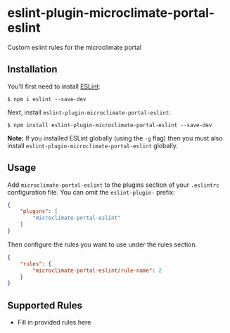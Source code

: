 # eslint-plugin-microclimate-portal-eslint

Custom eslint rules for the microclimate portal

## Installation

You'll first need to install [ESLint](http://eslint.org):

```
$ npm i eslint --save-dev
```

Next, install `eslint-plugin-microclimate-portal-eslint`:

```
$ npm install eslint-plugin-microclimate-portal-eslint --save-dev
```

**Note:** If you installed ESLint globally (using the `-g` flag) then you must also install `eslint-plugin-microclimate-portal-eslint` globally.

## Usage

Add `microclimate-portal-eslint` to the plugins section of your `.eslintrc` configuration file. You can omit the `eslint-plugin-` prefix:

```json
{
    "plugins": [
        "microclimate-portal-eslint"
    ]
}
```


Then configure the rules you want to use under the rules section.

```json
{
    "rules": {
        "microclimate-portal-eslint/rule-name": 2
    }
}
```

## Supported Rules

* Fill in provided rules here





